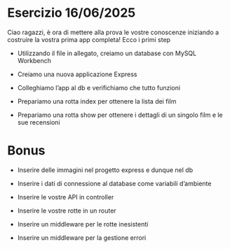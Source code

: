 # Esercizio 16/06/2025

Ciao ragazzi, è ora di mettere alla prova le vostre conoscenze iniziando a costruire la vostra prima app completa! Ecco i primi step

- Utilizzando il file in allegato, creiamo un database con MySQL Workbench

- Creiamo una nuova applicazione Express

- Colleghiamo l’app al db e verifichiamo che tutto funzioni

- Prepariamo una rotta index per ottenere la lista dei film

- Prepariamo una rotta show per ottenere i dettagli di un singolo film e le sue recensioni

# Bonus

- Inserire delle immagini nel progetto express e dunque nel db

- Inserire i dati di connessione al database come variabili d’ambiente

- Inserire le vostre API in controller

- Inserire le vostre rotte in un router

- Inserire un middleware per le rotte inesistenti

- Inserire un middleware per la gestione errori
